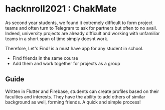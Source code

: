 # hacknroll2021 : ChakMate

As second year students, we found it extremely difficult to form project teams and often turn to Telegram to ask for partners but often to no avail. Indeed, university projects are already difficult and working with unfamiliar teams in a short span of time simply doesnt work. 

Therefore, Let's Find! is a must have app for any student in school. 
- Find friends in the same course 
- Add them and work together for projects as a group 

## Guide

Written in Flutter and Firebase, students can create profiles based on their faculties and interests. They have the ability to add others of similar background as well, forming friends. A quick and simple process! 
